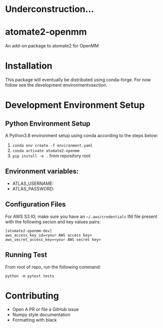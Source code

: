 # Underconstruction...

# atomate2-openmm
An add-on package to atomate2 for OpenMM

# Installation

This package will eventually be distributed using conda-forge. For now follow see the development 
environmentvsection.

# Development Environment Setup

## Python Environment Setup

A Python3.8 environment setup using conda according to the steps below:

1. `conda env create -f environment.yaml`
2. `conda activate atomate2-openmm`
3. `pip install -e .` from repository root

## Environment variables:

- ATLAS_USERNAME: <username for MongoDB Atlas>
- ATLAS_PASSWORD: <database password. See database access page.>

## Configuration Files

For AWS S3 IO, make sure you have an `~/.aws/credentials` INI file present with the following secion and key values pairs:

```
[atomate2-openmm-dev]
aws_access_key_id=<your AWS access key>
aws_secret_access_key=<your AWS secret key>

```

## Running Test

From root of repo, run the following command:

`python -m pytest tests`

# Contributing
- Open A PR or file a GitHub issue
- Numpy style documentation
- Formatting with black
